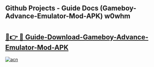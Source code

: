 ## Github Projects - Guide Docs (Gameboy-Advance-Emulator-Mod-APK) w0whm

# <h2><a href="https://apkcomod.com?title=Gameboy-Advance-Emulator-Mod-APK">🔗👉 🔴 Guide-Download-Gameboy-Advance-Emulator-Mod-APK </a></h2>

[![acn](https://github.com/user-attachments/assets/0f9c940e-d8b0-45ae-aac7-cd30a18b3e1c)](https://apkcomod.com?title=Gameboy-Advance-Emulator-Mod-APK)
